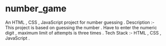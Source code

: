 # number_game
An HTML , CSS  , JavaScript  project for number guessing . Description :- This project is based on  guessing the number . Have  to enter the numeric digit  , maximum limit of attempts is three times . Tech Stack :- HTML , CSS  , JavaScript .
